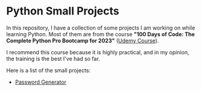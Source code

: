 # Python Small Projects

In this repository, I have a collection of some projects I am working on while learning Python. Most of them are from the course **"100 Days of Code: The Complete Python Pro Bootcamp for 2023"** ([Udemy Course](https://www.udemy.com/course/100-days-of-code/)).

I recommend this course because it is highly practical, and in my opinion, the training is the best I've had so far.

Here is a list of the small projects:

- [Password Generator](https://github.com/Janet-Cajavilca/Python_test/blob/main/PasswordGeneratorInPython.ipynb)
